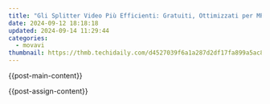 ```yaml
---
title: "Gli Splitter Video Più Efficienti: Gratuiti, Ottimizzati per MP4 E Altri Formati Multimediali"
date: 2024-09-12 18:18:18
updated: 2024-09-14 11:29:44
categories:
  - movavi
thumbnail: https://thmb.techidaily.com/d4527039f6a1a287d2df17fa899a5ac8403841092ccbbf441a17ff63d6863be1.png
---
```


{{post-main-content}}

<ins class="adsbygoogle"
     style="display:block"
     data-ad-format="autorelaxed"
     data-ad-client="ca-pub-7571918770474297"
     data-ad-slot="1223367746"></ins>

{{post-assign-content}}

<ins class="adsbygoogle"
     style="display:block"
     data-ad-client="ca-pub-7571918770474297"
     data-ad-slot="8358498916"
     data-ad-format="auto"
     data-full-width-responsive="true"></ins>
